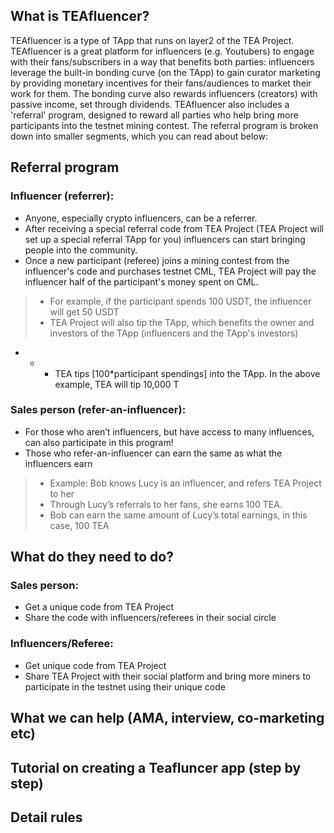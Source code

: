## What is TEAfluencer?

TEAfluencer is a type of TApp that runs on layer2 of the TEA Project. TEAfluencer is a great platform for influencers (e.g. Youtubers) to engage with their fans/subscribers in a way that benefits both parties: influencers leverage the built-in bonding curve (on the TApp) to gain curator marketing by providing monetary incentives for their fans/audiences to market their work for them. The bonding curve also rewards influencers (creators) with passive income, set through dividends. TEAfluencer also includes a 'referral' program, designed to reward all parties who help bring more participants into the testnet mining contest. The referral program is broken down into smaller segments, which you can read about below:

## Referral program

### Influencer (referrer):

* Anyone, especially crypto influencers, can be a referrer. 
* After receiving a special referral code from TEA Project (TEA Project will set up a special referral TApp for you) influencers can start bringing people into the community.
* Once a new participant (referee) joins a mining contest from the influencer's code and purchases testnet CML, TEA Project will pay the influencer half of the participant's money spent on CML. 

 > 
 > * For example, if the participant spends 100 USDT, the influencer will get 50 USDT
 > * TEA Project will also tip the TApp, which benefits the owner and investors of the TApp (influencers and the TApp's investors)

* 
  * 
    * TEA tips \[100\*participant spendings\] into the TApp. In the above example, TEA will tip 10,000 T

### Sales person (refer-an-influencer):

* For those who aren’t influencers, but have access to many influences, can also participate in this program!
* Those who refer-an-influencer can earn the same as what the influencers earn

 > 
 > * Example: Bob knows Lucy is an influencer, and refers TEA Project to her
 > * Through Lucy’s referrals to her fans, she earns 100 TEA.
 > * Bob can earn the same amount of Lucy’s total earnings, in this case, 100 TEA

## What do they need to do?

### Sales person:

* Get a unique code from TEA Project 
* Share the code with influencers/referees in their social circle

### Influencers/Referee:

* Get unique code from TEA Project
* Share TEA Project with their social platform and bring more miners to participate in the testnet using their unique code

## What we can help (AMA, interview, co-marketing etc)

## Tutorial on creating a Teafluncer app (step by step)

## Detail rules
